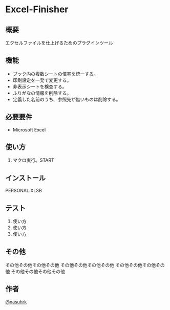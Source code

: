 # Excel-Finisher

## 概要

エクセルファイルを仕上げるためのプラグインツール

## 機能

- ブック内の複数シートの倍率を統一する。
- 印刷設定を一発で変更する。
- 非表示シートを検査する。
- ふりがなの情報を削除する。
- 定義した名前のうち、参照先が無いものは削除する。

## 必要要件

- Microsoft Excel

## 使い方

1. マクロ実行。START

## インストール

PERSONAL.XLSB

## テスト

1. 使い方
2. 使い方
3. 使い方

## その他

その他その他その他その他
その他その他その他その他
その他その他その他その他
その他その他その他その他

## 作者

[@nasuhrk](https://twitter.com/nasuhrk)